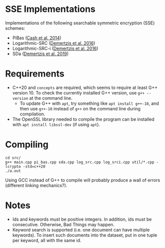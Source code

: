 # SSE Implementations

Implementations of the following searchable symmetric encryption (SSE) schemes:

- PiBas ([Cash et al. 2014](https://eprint.iacr.org/2014/853.pdf))
- Logarithmic-SRC ([Demertzis et al. 2016](https://idemertzis.com/Papers/sigmod16.pdf))
- Logarithmic-SRC-i ([Demertzis et al. 2016](https://idemertzis.com/Papers/sigmod16.pdf))
- SDa ([Demertzis et al. 2019](https://www.ndss-symposium.org/wp-content/uploads/2020/02/24423-paper.pdf))

# Requirements

- C++20 and `concepts` are required, which seems to require at least G++ version 10. To check the currently installed G++ version, use `g++ --version` at the command line.
    - To update G++ with `apt`, try something like `apt install g++-10`, and then use `g++-10` instead of `g++` on the command line during compilation.
- The OpenSSL library needed to compile the program can be installed with `apt install libssl-dev` (if using `apt`).

# Compiling

```
cd src/
g++ main.cpp pi_bas.cpp sda.cpp log_src.cpp log_srci.cpp util/*.cpp -lcrypto -std=c++20
./a.out
```

Using GCC instead of G++ to compile will probably produce a wall of errors (different linking mechanics?).

# Notes

- Ids and keywords must be positive integers. In addition, ids must be consecutive. Otherwise, Bad Things may happen.
- Keyword search is supported (i.e. one document can have multiple keywords). To insert such documents into the dataset, put in one tuple per keyword, all with the same id.
